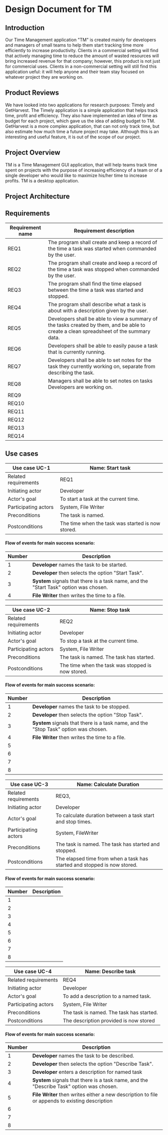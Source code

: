 # Design Document for TM 

## Introduction

Our Time Management application "TM" is created mainly for developers and managers of small teams to help them start tracking time more efficiently to increase productivity. Clients in a commercial setting will find that actively managing time to reduce the amount of wasted resources will bring increased revenue for that company; however, this product is not just for commercial uses. Clients in a non-commercial setting will still find this application ueful: it will help anyone and their team stay focused on whatever project they are working on.

## Product Reviews

We have looked into two applications for research purposes: Timely and GetHarvest. The Timely application is a simple application that helps track time, profit and efficiency. They also have implemented an idea of time as budget for each project, which gave us the idea of adding budget to TM.
GetHarvest is a more complex application, that can not only track time, but also estimate how much time a future project may take. Although this is an interesting and useful feature, it is out of the scope of our project.


## Project Overview

TM is a Time Management GUI application, that will help teams track time spent on projects with the purpose of increasing efficiency of a team or of a single developer who would like to maximize his/her time to increase profits. TM is a desktop application.


## Project Architecture


## Requirements
| Requirement name | Requirement description |
|------------------|-------------------------|
|   REQ1           |  The program shall create and keep a record of the time a task was started when commanded by the user.    |
|   REQ2           |  The program shall create and keep a record of the time a task was stopped when commanded by the user.     |
|   REQ3           |  The program shall find the time elapsed between the time a task was started and stopped.            |
|   REQ4           |  The program shall describe what a task is about with a description given by the user.                |
|   REQ5           |  Developers shall be able to view a summary of the tasks created by them, and be able to create a clean spreadsheet of the summary data.    |
|   REQ6               |   Developers shall be able to easily pause a task that is currently running.           |
|   REQ7               |  Developers shall be able to set notes for the task they currently working on, separate from describing the task.     |
|   REQ8               |  Managers shall be able to set notes on tasks Developers are working on.            |
|   REQ9               |                                                                  |
|   REQ10               |                                                                  |
|   REQ11               |                                                                  |
|   REQ12              |                                                                  |
|   REQ13              |                                                                  |
|   REQ14              |                                                                  |

## Use cases

| Use case UC-1             | Name: Start task              |
|---------------------------|-------------------------------|
| Related requirements      | REQ1                            |
| Initiating actor          | Developer                     |
| Actor's goal              | To start a task at the current time.                    |
| Participating actors      | System, File Writer                              |
| Preconditions             | The task is named.                              |
| Postconditions            | The time when the task was started is now stored.                              |

#### Flow of events for main success scenario:

| Number |    Description          |
|--------|-------------------------|
| 1      | **Developer** names the task to be started.                   |
| 2      | **Developer** then selects the option "Start Task".                       |
| 3      | **System** signals that there is a task name, and the "Start Task" option was chosen.              |
| 4      | **File Writer** then writes the time to a file.                        |


| Use case UC-2             | Name: Stop task              |
|---------------------------|-------------------------------|
| Related requirements      | REQ2                            |
| Initiating actor          | Developer                     |
| Actor's goal              | To stop a task at the current time.                    |
| Participating actors      | System, File Writer                              |
| Preconditions             | The task is named. The task has started.                             |
| Postconditions            | The time when the task was stopped is now stored.                              |

#### Flow of events for main success scenario:

| Number |    Description          |
|--------|-------------------------|
| 1      | **Developer** names the task to be stopped.                   |
| 2      | **Developer** then selects the option "Stop Task".                       |
| 3      | **System** signals that there is a task name, and the "Stop Task" option was chosen.              |
| 4      | **File Writer** then writes the time to a file.                        |
| 5      |                         |
| 6      |                         |
| 7      |                         |
| 8      |                         |


| Use case UC-3             | Name:   Calculate Duration           |
|---------------------------|-------------------------------|
| Related requirements      | REQ3,                             |
| Initiating actor          | Developer                     |
| Actor's goal              | To calculate duration between a task start and stop times.                   |
| Participating actors      | System, FileWriter                             |
| Preconditions             | The task is named. The task has started and stopped.                             |
| Postconditions            | The elapsed time from when a task has started and stopped is now stored.                            |
#### Flow of events for main success scenario:
| Number |    Description          |
|--------|-------------------------|
| 1      |                 |
| 2      |                      |
| 3      |            |
| 4      |                      |
| 5      |                         |
| 6      |                         |
| 7      |                         |
| 8      |                         |

| Use case UC-4             | Name: Describe task              |
|---------------------------|-------------------------------|
| Related requirements      | REQ4                            |
| Initiating actor          | Developer                     |
| Actor's goal              | To add a description to a named task.                    |
| Participating actors      | System, File Writer                              |
| Preconditions             | The task is named. The task has started.                             |
| Postconditions            | The description provided is now stored                              |
#### Flow of events for main success scenario:
| Number |    Description          |
|--------|-------------------------|
| 1      | **Developer** names the task to be described.                   |
| 2      | **Developer** then selects the option "Describe Task".|
| 3      |  **Developer** enters a description for named task             |
| 4      | **System** signals that there is a task name, and the "Describe Task" option was chosen.                          |
| 5      | **File Writer** then writes either a new description to file or appends to existing description                      |
| 6      |                        |
| 7      |                         |
| 8      |                         |




